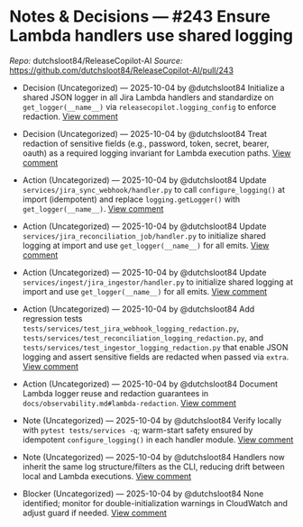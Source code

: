 # Notes & Decisions — #243 Ensure Lambda handlers use shared logging

_Repo:_ dutchsloot84/ReleaseCopilot-AI
_Source:_ https://github.com/dutchsloot84/ReleaseCopilot-AI/pull/243

- Decision (Uncategorized) — 2025-10-04 by @dutchsloot84
  Initialize a shared JSON logger in all Jira Lambda handlers and standardize on `get_logger(__name__)` via `releasecopilot.logging_config` to enforce redaction.
  [View comment](https://github.com/dutchsloot84/ReleaseCopilot-AI/pull/243#issuecomment-3368491258) <!-- digest:c51f520a343e01862f7851b8eb642b2537097c0915647fc2009758e0f0f6f2dd -->

- Decision (Uncategorized) — 2025-10-04 by @dutchsloot84
  Treat redaction of sensitive fields (e.g., password, token, secret, bearer, oauth) as a required logging invariant for Lambda execution paths.
  [View comment](https://github.com/dutchsloot84/ReleaseCopilot-AI/pull/243#issuecomment-3368491258) <!-- digest:ffb92d04e3a0298e18c33fa5e4230f18090e1a1553c2cf4a89a86a0f17c66087 -->

- Action (Uncategorized) — 2025-10-04 by @dutchsloot84
  Update `services/jira_sync_webhook/handler.py` to call `configure_logging()` at import (idempotent) and replace `logging.getLogger()` with `get_logger(__name__)`.
  [View comment](https://github.com/dutchsloot84/ReleaseCopilot-AI/pull/243#issuecomment-3368491258) <!-- digest:a5aacb9100b12115381ae4d827dea2c12d07ca64ed40d7265838d95ef065d611 -->

- Action (Uncategorized) — 2025-10-04 by @dutchsloot84
  Update `services/jira_reconciliation_job/handler.py` to initialize shared logging at import and use `get_logger(__name__)` for all emits.
  [View comment](https://github.com/dutchsloot84/ReleaseCopilot-AI/pull/243#issuecomment-3368491258) <!-- digest:697ee34b8c6577318d8568f056ca739776f037f55c71e1d00936b2270a137a93 -->

- Action (Uncategorized) — 2025-10-04 by @dutchsloot84
  Update `services/ingest/jira_ingestor/handler.py` to initialize shared logging at import and use `get_logger(__name__)` for all emits.
  [View comment](https://github.com/dutchsloot84/ReleaseCopilot-AI/pull/243#issuecomment-3368491258) <!-- digest:e3d29c5812bfd93d352e75e0a74c340730e0ec5ad3cd96a21601c845693c0288 -->

- Action (Uncategorized) — 2025-10-04 by @dutchsloot84
  Add regression tests `tests/services/test_jira_webhook_logging_redaction.py`, `tests/services/test_reconciliation_logging_redaction.py`, and `tests/services/test_ingestor_logging_redaction.py` that enable JSON logging and assert sensitive fields are redacted when passed via `extra`.
  [View comment](https://github.com/dutchsloot84/ReleaseCopilot-AI/pull/243#issuecomment-3368491258) <!-- digest:1f538d9f519cac99333bd11f406cf400ea64c4ce19ee195bacfc2a9d4d6d0c70 -->

- Action (Uncategorized) — 2025-10-04 by @dutchsloot84
  Document Lambda logger reuse and redaction guarantees in `docs/observability.md#lambda-redaction`.
  [View comment](https://github.com/dutchsloot84/ReleaseCopilot-AI/pull/243#issuecomment-3368491258) <!-- digest:f7072dde2b52e6366127f74290e767ba12a07ccd18265d16a5c4ec6a49ab59ff -->

- Note (Uncategorized) — 2025-10-04 by @dutchsloot84
  Verify locally with `pytest tests/services -q`; warm-start safety ensured by idempotent `configure_logging()` in each handler module.
  [View comment](https://github.com/dutchsloot84/ReleaseCopilot-AI/pull/243#issuecomment-3368491258) <!-- digest:dec926f1d3a8bb14c4bf3b7e5165f38c5a3bea9ec765a64b186e85255eb8f225 -->

- Note (Uncategorized) — 2025-10-04 by @dutchsloot84
  Handlers now inherit the same log structure/filters as the CLI, reducing drift between local and Lambda executions.
  [View comment](https://github.com/dutchsloot84/ReleaseCopilot-AI/pull/243#issuecomment-3368491258) <!-- digest:2f155d8dedb2f70d5fcb1863dbdd1a2805e16572d9220b5792dc8a410c8d1e9a -->

- Blocker (Uncategorized) — 2025-10-04 by @dutchsloot84
  None identified; monitor for double-initialization warnings in CloudWatch and adjust guard if needed.
  [View comment](https://github.com/dutchsloot84/ReleaseCopilot-AI/pull/243#issuecomment-3368491258) <!-- digest:ce3bd345f36a191ed62eac36f40566f450eef581b14de520273cf727d1079087 -->
